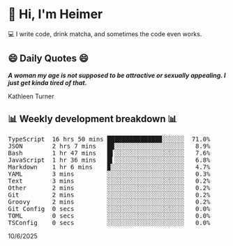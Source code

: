 # 👋 Hi, I'm Heimer

💻 I write code, drink matcha, and sometimes the code even works.

## 😄 Daily Quotes 😄

_**A woman my age is not supposed to be attractive or sexually appealing. I just get kinda tired of that.**_

Kathleen Turner



## 📊 Weekly development breakdown 📊

<pre>TypeScript  16 hrs 50 mins ██████████████▉░░░░░░  71.0%
JSON        2 hrs 7 mins   █▉░░░░░░░░░░░░░░░░░░░   8.9%
Bash        1 hr 47 mins   █▌░░░░░░░░░░░░░░░░░░░   7.6%
JavaScript  1 hr 36 mins   █▍░░░░░░░░░░░░░░░░░░░   6.8%
Markdown    1 hr 6 mins    ▉░░░░░░░░░░░░░░░░░░░░   4.7%
YAML        3 mins         ░░░░░░░░░░░░░░░░░░░░░   0.3%
Text        3 mins         ░░░░░░░░░░░░░░░░░░░░░   0.2%
Other       2 mins         ░░░░░░░░░░░░░░░░░░░░░   0.2%
Git         2 mins         ░░░░░░░░░░░░░░░░░░░░░   0.2%
Groovy      2 mins         ░░░░░░░░░░░░░░░░░░░░░   0.2%
Git Config  0 secs         ░░░░░░░░░░░░░░░░░░░░░   0.0%
TOML        0 secs         ░░░░░░░░░░░░░░░░░░░░░   0.0%
TSConfig    0 secs         ░░░░░░░░░░░░░░░░░░░░░   0.0%</pre>

10/6/2025
